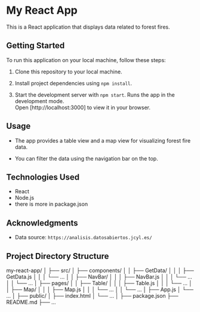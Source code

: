 # My React App

This is a React application that displays data related to forest fires.

## Getting Started

To run this application on your local machine, follow these steps:

1. Clone this repository to your local machine.

2. Install project dependencies using `npm install`.

3. Start the development server with `npm start`.
    Runs the app in the development mode.\
    Open [http://localhost:3000] to view it in your browser.

## Usage

- The app provides a table view and a map view for visualizing forest fire data.

- You can filter the data using the navigation bar on the top.

## Technologies Used

- React
- Node.js
- there is more in package.json

## Acknowledgments

- Data source: `https://analisis.datosabiertos.jcyl.es/`

## Project Directory Structure

my-react-app/
│
├── src/
│   ├── components/
│   │   ├── GetData/
│   │   │   ├── GetData.js
│   │   │   └── ...
│   │   ├── NavBar/
│   │   │   ├── NavBar.js
│   │   │   └── ...
│   │   └── ...
│   ├── pages/
│   │   ├── Table/
│   │   │   ├── Table.js
│   │   │   └── ...
│   │   ├── Map/
│   │   │   ├── Map.js
│   │   │   └── ...
│   │   └── ...
│   ├── App.js
│   └── ...
│
├── public/
│   ├── index.html
│   └── ...
│
├── package.json
├── README.md
├── ...

